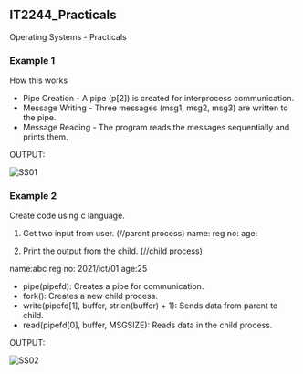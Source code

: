 ## IT2244_Practicals

Operating Systems - Practicals

### Example 1 

How this works

- Pipe Creation - A pipe (p[2]) is created for interprocess communication.
- Message Writing - Three messages (msg1, msg2, msg3) are written to the pipe.
- Message Reading - The program reads the messages sequentially and prints them.


OUTPUT: 

![SS01](https://github.com/user-attachments/assets/24b8c8bd-118f-4ee0-b757-557d87d55991)




### Example 2

Create code using c language.

1. Get two input from user. (//parent process)
name:
reg no:
age:

2. Print the output from the child. (//child process)

name:abc
reg no: 2021/ict/01
age:25


- pipe(pipefd): Creates a pipe for communication.
- fork(): Creates a new child process.
- write(pipefd[1], buffer, strlen(buffer) + 1): Sends data from parent to child.
- read(pipefd[0], buffer, MSGSIZE): Reads data in the child process.


OUTPUT:

![SS02](https://github.com/user-attachments/assets/b4d8a0d0-634e-44fe-8a14-8e0c03513e90)


